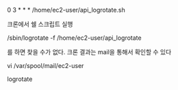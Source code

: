0 3 * * * /home/ec2-user/api_logrotate.sh

크론에서 쉘 스크립트 실행

/sbin/logrotate -f /home/ec2-user/api_logrotate

를 하면 찾을 수가 없다.
크론 결과는 mail을 통해서 확인할 수 있다

vi /var/spool/mail/ec2-user

logrotate

